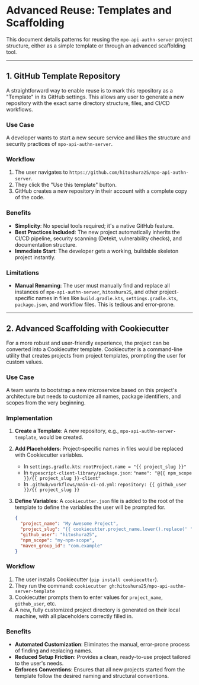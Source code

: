 # Advanced Reuse: Templates and Scaffolding

This document details patterns for reusing the `mpo-api-authn-server` project structure, either as a simple template or through an advanced scaffolding tool.

---

## 1. GitHub Template Repository

A straightforward way to enable reuse is to mark this repository as a "Template" in its GitHub settings. This allows any user to generate a new repository with the exact same directory structure, files, and CI/CD workflows.

### Use Case

A developer wants to start a new secure service and likes the structure and security practices of `mpo-api-authn-server`.

### Workflow

1. The user navigates to `https://github.com/hitoshura25/mpo-api-authn-server`.
2. They click the "Use this template" button.
3. GitHub creates a new repository in their account with a complete copy of the code.

### Benefits

* **Simplicity**: No special tools required; it's a native GitHub feature.
* **Best Practices Included**: The new project automatically inherits the CI/CD pipeline, security scanning (Detekt, vulnerability checks), and documentation structure.
* **Immediate Start**: The developer gets a working, buildable skeleton project instantly.

### Limitations

* **Manual Renaming**: The user must manually find and replace all instances of `mpo-api-authn-server`, `hitoshura25`, and other project-specific names in files like `build.gradle.kts`, `settings.gradle.kts`, `package.json`, and workflow files. This is tedious and error-prone.

---

## 2. Advanced Scaffolding with Cookiecutter

For a more robust and user-friendly experience, the project can be converted into a Cookiecutter template. Cookiecutter is a command-line utility that creates projects from project templates, prompting the user for custom values.

### Use Case

A team wants to bootstrap a new microservice based on this project's architecture but needs to customize all names, package identifiers, and scopes from the very beginning.

### Implementation

1. **Create a Template**: A new repository, e.g., `mpo-api-authn-server-template`, would be created.
2. **Add Placeholders**: Project-specific names in files would be replaced with Cookiecutter variables.
    * In `settings.gradle.kts`: `rootProject.name = "{{ project_slug }}"`
    * In `typescript-client-library/package.json`: `"name": "@{{ npm_scope }}/{{ project_slug }}-client"`
    * In `.github/workflows/main-ci-cd.yml`: `repository: {{ github_user }}/{{ project_slug }}`
3. **Define Variables**: A `cookiecutter.json` file is added to the root of the template to define the variables the user will be prompted for.

   ```json
   {
     "project_name": "My Awesome Project",
     "project_slug": "{{ cookiecutter.project_name.lower().replace(' ', '-') }}",
     "github_user": "hitoshura25",
     "npm_scope": "my-npm-scope",
     "maven_group_id": "com.example"
   }
   ```

### Workflow

1. The user installs Cookiecutter (`pip install cookiecutter`).
2. They run the command: `cookiecutter gh:hitoshura25/mpo-api-authn-server-template`
3. Cookiecutter prompts them to enter values for `project_name`, `github_user`, etc.
4. A new, fully customized project directory is generated on their local machine, with all placeholders correctly filled in.

### Benefits

* **Automated Customization**: Eliminates the manual, error-prone process of finding and replacing names.
* **Reduced Setup Friction**: Provides a clean, ready-to-use project tailored to the user's needs.
* **Enforces Conventions**: Ensures that all new projects started from the template follow the desired naming and structural conventions.
